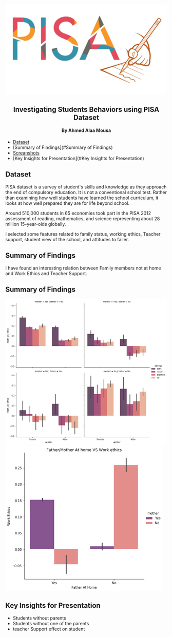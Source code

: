 <p align="center">
  <a href="https://www.oecd.org/pisa/">
    
  ![PISA](/imgs/PISA.jpg)
  
  </a>
</p>

<h2 align="center">Investigating Students Behaviors using PISA Dataset</h2>
<h4 align="center">By Ahmed Alaa Mousa</h4>


* [Dataset](#dataset)
* [Summary of Findings](#Summary of Findings)
* [Screanshots](#[screanshots])
* [Key Insights for Presentation](#Key Insights for Presentation)

## Dataset

PISA dataset is a survey of student's skills and knowledge as they approach the end of 
compulsory education. It is not a conventional school test. Rather than examining how 
well students have learned the school curriculum, it looks at how well prepared they are 
for life beyond school.

Around 510,000 students in 65 economies took part in the PISA 2012 assessment of 
reading, mathematics, and science representing about 28 million 15-year-olds globally.

I selected some features related to family status, working ethics, Teacher support, 
student view of the school, and attitudes to failer.

## Summary of Findings

I have found an interesting relation between Family members not at home and Work Ethics 
and Teacher Support.

## Summary of Findings

![Image description](/imgs/Sample2.png)
![Image description](/imgs/Sample.png)

## Key Insights for Presentation

* Students without parents
* Students without one of the parents
* teacher Support effect on student
